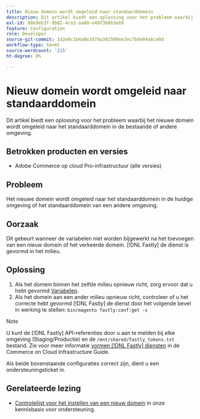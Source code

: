 ```yaml
---
title: Nieuw domein wordt omgeleid naar standaarddomein
description: Dit artikel biedt een oplossing voor het probleem waarbij het nieuwe domein wordt omgeleid naar het standaarddomein in de bestaande of andere omgeving.
exl-id: 88e9eb3f-9b82-4ca3-aa80-e49f360b3eb9
feature: Configuration
role: Developer
source-git-commit: 1d2e0c1b4a8e3d79a362500ee3ec7bde84a6ce0d
workflow-type: tm+mt
source-wordcount: '215'
ht-degree: 0%

---
```


# Nieuw domein wordt omgeleid naar standaarddomein

Dit artikel biedt een oplossing voor het probleem waarbij het nieuwe domein wordt omgeleid naar het standaarddomein in de bestaande of andere omgeving.

## Betrokken producten en versies

* Adobe Commerce op cloud Pro-infrastructuur (alle versies)

## Probleem

Het nieuwe domein wordt omgeleid naar het standaarddomein in de huidige omgeving of het standaarddomein van een andere omgeving.

## Oorzaak

Dit gebeurt wanneer de variabelen niet worden bijgewerkt na het toevoegen van een nieuw domein of het verkeerde domein. [!DNL Fastly] de dienst is gevormd in het milieu.

## Oplossing

1. Als het domein binnen het zelfde milieu opnieuw richt, zorg ervoor dat u hebt gevormd [Variabelen](https://experienceleague.adobe.com/docs/commerce-cloud-service/user-guide/configure-store/multiple-sites.html#modify-variables).
1. Als het domein aan een ander milieu opnieuw richt, controleer of u het correcte hebt gevormd [!DNL Fastly] de dienst door het volgende bevel in werking te stellen: `bin/magento fastly:conf:get -s`

>[!NOTE]
>
>U kunt de [!DNL Fastly] API-referenties door u aan te melden bij elke omgeving (Staging/Productie) en de `/mnt/shared/fastly_tokens.txt` bestand. Zie voor meer informatie [vormen [!DNL Fastly] diensten](https://experienceleague.adobe.com/docs/commerce-cloud-service/user-guide/cdn/setup-fastly/fastly-configuration.html) in de Commerce on Cloud Infrastructure Guide.

Als beide bovenstaande configuraties correct zijn, dient u een ondersteuningsticket in.

## Gerelateerde lezing

* [Controlelijst voor het instellen van een nieuw domein](https://experienceleague.adobe.com/docs/commerce-knowledge-base/kb/how-to/checklist-for-setting-up-a-new-domain.html) in onze kennisbasis voor ondersteuning.

